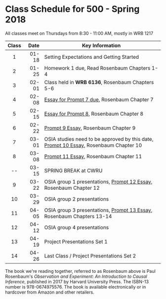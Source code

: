# Class Schedule for 500 - Spring 2018

All classes meet on Thursdays from 8:30 - 11:00 AM, mostly in WRB 1217

Class | Date | Key Information
:---: | -----------: | ----------------------------------------------------------------------------------------------
1 | 01-18 | Setting Expectations and Getting Started
2 | 01-25 | Homework 1 due, Read Rosenbaum Chapters 1-4
3 | 02-01 | Class held in **WRB 6136**, Rosenbaum Chapters 5-6
4 | 02-08 | [Essay for Prompt 7 due](https://github.com/THOMASELOVE/500-2018/blob/master/assignments/essayprompts.md#prompt-for-chapter-7-elaborate-theories-due-before-class-4), Rosenbaum Chapter 7
5 | 02-15 | [Essay for Prompt 8](https://github.com/THOMASELOVE/500-2018/blob/master/assignments/essayprompts.md#prompt-for-chapter-8-quasi-experimental-devices-due-before-class-5), Rosenbaum Chapter 8
6 | 02-22 | [Prompt 9 Essay](https://github.com/THOMASELOVE/500-2018/blob/master/assignments/essayprompts.md#prompt-for-chapter-9-sensitivity-to-bias-due-before-class-6), Rosenbaum Chapter 9
7 | 03-01 | OSIA studies need to be approved by this date, [Prompt 10 Essay](https://github.com/THOMASELOVE/500-2018/blob/master/assignments/essayprompts.md#prompt-for-chapter-10-design-sensitivity-due-before-class-7), Rosenbaum Chapter 10
8 | 03-08 | [Prompt 11 Essay](https://github.com/THOMASELOVE/500-2018/blob/master/assignments/essayprompts.md#prompt-for-chapter-11-matching-techniques-due-before-class-8), Rosenbaum Chapter 11
-- | 03-15 | SPRING BREAK at CWRU
9 | 03-22 | OSIA group 1 presentations, [Prompt 12 Essay](https://github.com/THOMASELOVE/500-2018/blob/master/assignments/essayprompts.md#prompt-for-chapter-12-biases-from-general-dispositions-due-before-class-9), Rosenbaum Chapter 12
10 | 03-29 | OSIA group 2 presentations
11 | 04-05 | OSIA group 3 presentations, [Prompt 13 Essay](https://github.com/THOMASELOVE/500-2018/blob/master/assignments/essayprompts.md#prompt-for-chapter-13-instruments-due-before-class-11), Rosenbaum Chapters 13-14
12 | 04-12 | OSIA group 4 presentations
13 | 04-19 | Project Presentations Set 1
14 | 04-26 | Last Class / Project Presentations Set 2

The book we're reading together, referred to as Rosenbaum above is Paul Rosenbaum's *Observation and Experiment: An Introduction to Causal Inference*, published in 2017 by Harvard University Press. The ISBN-13 number is 978-0674975576. The book is available electronically or in hardcover from Amazon and other retailers.
